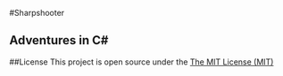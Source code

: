 #Sharpshooter
## Adventures in C#

##License
This project is open source under the [The MIT License (MIT)](http://www.opensource.org/licenses/mit-license.php)